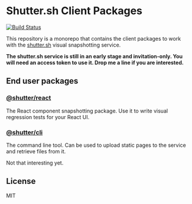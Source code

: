 # Shutter.sh Client Packages

[![Build Status](https://travis-ci.org/andywer/shutter.svg?branch=master)](https://travis-ci.org/andywer/shutter)

This repository is a monorepo that contains the client packages to work with the [shutter.sh](https://shutter.sh/) visual snapshotting service.

**The shutter.sh service is still in an early stage and invitation-only. You will need an access token to use it. Drop me a line if you are interested.**


## End user packages

### [@shutter/react](./packages/react/README.md)

The React component snapshotting package. Use it to write visual regression tests for your React UI.

### [@shutter/cli](./packages/cli/README.md)

The command line tool. Can be used to upload static pages to the service and retrieve files from it.

Not that interesting yet.


## License

MIT
